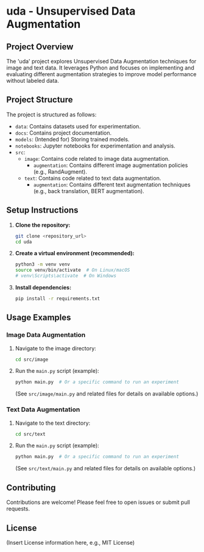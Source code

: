 # uda - Unsupervised Data Augmentation

## Project Overview

The 'uda' project explores Unsupervised Data Augmentation techniques for image and text data. It leverages Python and focuses on implementing and evaluating different augmentation strategies to improve model performance without labeled data.

## Project Structure

The project is structured as follows:

- `data`: Contains datasets used for experimentation.
- `docs`: Contains project documentation.
- `models`:  (Intended for) Storing trained models.
- `notebooks`: Jupyter notebooks for experimentation and analysis.
- `src`:
    - `image`: Contains code related to image data augmentation.
        - `augmentation`: Contains different image augmentation policies (e.g., RandAugment).
    - `text`: Contains code related to text data augmentation.
        - `augmentation`: Contains different text augmentation techniques (e.g., back translation, BERT augmentation).

## Setup Instructions

1.  **Clone the repository:**
    ```bash
    git clone <repository_url>
    cd uda
    ```

2.  **Create a virtual environment (recommended):**
    ```bash
    python3 -m venv venv
    source venv/bin/activate  # On Linux/macOS
    # venv\Scripts\activate  # On Windows
    ```

3.  **Install dependencies:**
    ```bash
    pip install -r requirements.txt
    ```

## Usage Examples

### Image Data Augmentation

1.  Navigate to the image directory:
    ```bash
    cd src/image
    ```

2.  Run the `main.py` script (example):
    ```bash
    python main.py  # Or a specific command to run an experiment
    ```

    (See `src/image/main.py` and related files for details on available options.)

### Text Data Augmentation

1.  Navigate to the text directory:
    ```bash
    cd src/text
    ```

2.  Run the `main.py` script (example):
    ```bash
    python main.py  # Or a specific command to run an experiment
    ```

    (See `src/text/main.py` and related files for details on available options.)

## Contributing

Contributions are welcome! Please feel free to open issues or submit pull requests.

## License

(Insert License information here, e.g., MIT License)